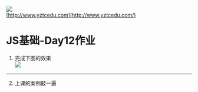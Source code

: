 ![](http://www.yztcedu.com/images/logo.png)     
[http://www.yztcedu.com](http://www.yztcedu.com/)  
# JS基础-Day12作业
1. 完成下图的效果       
   ![](http://o7cqr8cfk.bkt.clouddn.com/16-12-13/41972064-file_1481608002327_d005.gif)
---
2. 上课的案例敲一遍